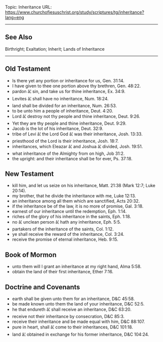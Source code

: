 Topic: Inheritance
URL: https://www.churchofjesuschrist.org/study/scriptures/tg/inheritance?lang=eng

---

## See Also

Birthright; Exaltation; Inherit; Lands of Inheritance

---

## Old Testament

- Is there yet any portion or inheritance for us, Gen. 31:14.
- I have given to thee one portion above thy brethren, Gen. 48:22.
- pardon â¦ sin, and take us for thine inheritance, Ex. 34:9.
- Levites â¦ shall have no inheritance, Num. 18:24.
- land shall be divided for an inheritance, Num. 26:53.
- to be unto him a people of inheritance, Deut. 4:20.
- Lord â¦ destroy not thy people and thine inheritance, Deut. 9:26.
- Yet they are thy people and thine inheritance, Deut. 9:29.
- Jacob is the lot of his inheritance, Deut. 32:9.
- tribe of Levi â¦ the Lord God â¦ was their inheritance, Josh. 13:33.
- priesthood of the Lord is their inheritance, Josh. 18:7.
- inheritances, which Eleazar â¦ and Joshua â¦ divided, Josh. 19:51.
- what inheritance of the Almighty from on high, Job 31:2.
- the upright: and their inheritance shall be for ever, Ps. 37:18.

## New Testament

- kill him, and let us seize on his inheritance, Matt. 21:38 (Mark 12:7; Luke 20:14).
- my brother, that he divide the inheritance with me, Luke 12:13.
- an inheritance among all them which are sanctified, Acts 20:32.
- if the inheritance be of the law, it is no more of promise, Gal. 3:18.
- earnest of our inheritance until the redemption, Eph. 1:14.
- riches of the glory of his inheritance in the saints, Eph. 1:18.
- no â¦ unclean person â¦ hath any inheritance, Eph. 5:5.
- partakers of the inheritance of the saints, Col. 1:12.
- ye shall receive the reward of the inheritance, Col. 3:24.
- receive the promise of eternal inheritance, Heb. 9:15.

## Book of Mormon

- unto them will I grant an inheritance at my right hand, Alma 5:58.
- obtain the land of their first inheritance, Ether 7:16.

## Doctrine and Covenants

- earth shall be given unto them for an inheritance, D&C 45:58.
- be made known unto them the land of your inheritance, D&C 52:5.
- he that endureth â¦ shall receive an inheritance, D&C 63:20.
- receive not their inheritance by consecration, D&C 85:3.
- receive their inheritance and be made equal with him, D&C 88:107.
- pure in heart, shall â¦ come to their inheritances, D&C 101:18.
- land â¦ obtained in exchange for his former inheritance, D&C 104:24.

